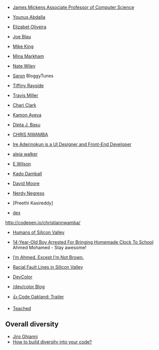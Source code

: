 ---
---

- [James Mickens Associate Professor of Computer Science](https://www.seas.harvard.edu/directory/mickens)
- [Younus Abdalla](http://younusabdalla.com/)
- [Elizabet Oliveira](http://www.miukimiu.com/)
- [Joe Blau](https://joeblau.com/)
- [Mike King](http://codepen.io/micjamking/)
- [Mina Markham](http://mina.codes/#💋)
- [Nate Wiley](http://codepen.io/natewiley/)
- [Saron](https://twitter.com/@saronyitbarek) BloggyTunes
- [Tiffiny Rayside](http://codepen.io/tmrDevelops/)
- [Travis Miller](http://www.travismillerweb.com/)
- [Chari Clark](CodeSchool)
- [Kamon Ayeva](http://contentgardening.com/en/)
- [Dipta J. Basu](http://codepen.io/diptajbasu/)
- [CHRIS NWAMBA](https://twitter.com/chrizt_n)
- [Ire Aderinokun is a UI Designer and Front-End Developer](http://www.ireaderinokun.com/)
- [aleia walker](http://aleiawalker.com/)
- [E.Wilson](https://medium.freecodecamp.com/@ewilson110)
- [Kado Damball]()


- [David Moore](https://dribbble.com/Dalexmoore)

- [Nerdy Negress](https://twitter.com/NerdyNegress)
- [Preethi Kasireddy]

- [dex](whatupdex.com)

http://codepen.io/christiannwamba/

- [Humans of Silicon Valley](https://medium.com/@ericajoy/humans-of-silicon-valley-bf6c70f0ef6c#.plc2l9zf0)


- [14-Year-Old Boy Arrested For Bringing Homemade Clock To School](http://techcrunch.com/2015/09/16/14-year-old-boy-arrested-for-bringing-homemade-clock-to-school/) Ahmed Mohamed - Stay awesome!
- [I’m Ahmed. Except I’m Not Brown.](http://ihnatko.com/2015/09/16/im-achmed-except-im-not-brown/)



- [Racial Fault Lines in Silicon Valley](https://blog.devcolor.org/racial-fault-lines-in-silicon-valley-390cd0e4a6dc#.sa36t3t4v)


- [DevColor](http://www.devcolor.org/)
- [/dev/color Blog](https://blog.devcolor.org/latest)



- [:+1: Code Oakland: Trailer](https://vimeo.com/107716765)
- [Teached](http://www.teached.org/welcome-home/)









## Overall diversity
- [Jiro Ghianni](http://codepen.io/jirosworld/)
- [How to build diversity into your code?](http://codepen.io/jirosworld/post/how-to-build-diversity-into-your-code)
